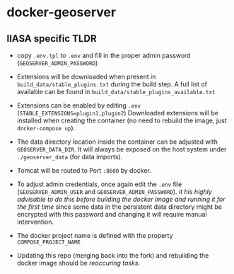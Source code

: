 # docker-geoserver

## IIASA specific TLDR

 - copy `.env.tpl` to `.env` and fill in the proper admin password (`GEOSERVER_ADMIN_PASSWORD`)

 - Extensions will be downloaded when present in `build_data/stable_plugins.txt` during the build step. A full list of available can be found in `build_data/stable_plugins_available.txt`

 - Extensions can be enabled by editing `.env` (`STABLE_EXTENSIONS=plugin1,plugin2`)
   Downloaded extensions will be installed when creating the container (no need to rebuild the image, just `docker-compose up`).

 - The data directory location inside the container can be adjusted with `GEOSERVER_DATA_DIR`.
   It will always be exposed on the host system under `./geoserver_data` (for data imports).

 - Tomcat will be routed to Port `:8600` by docker.

 - To adjust admin credentials, once again edit the `.env` file (`GEOSERVER_ADMIN_USER` and `GEOSERVER_ADMIN_PASSWORD`).
   *it his highly advisable to do this before building the docker image and running it for the first time* since some data in the persistent data directory might be encrypted with this password and changing it will require manual intervention.

 - The docker project name is defined with the property `COMPOSE_PROJECT_NAME`

 - Updating this repo (merging back into the fork) and rebuilding the docker image should be *reoccuring tasks*.
